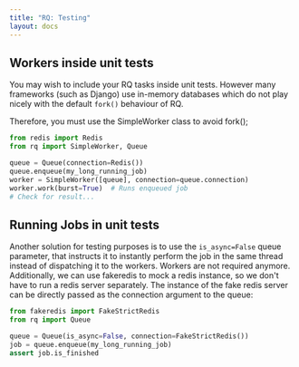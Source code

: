```yaml
---
title: "RQ: Testing"
layout: docs
---
```


## Workers inside unit tests

You may wish to include your RQ tasks inside unit tests. However many frameworks (such as Django) use in-memory databases which do not play nicely with the default `fork()` behaviour of RQ.

Therefore, you must use the SimpleWorker class to avoid fork();

```python
from redis import Redis
from rq import SimpleWorker, Queue

queue = Queue(connection=Redis())
queue.enqueue(my_long_running_job)
worker = SimpleWorker([queue], connection=queue.connection)
worker.work(burst=True)  # Runs enqueued job
# Check for result...
```


## Running Jobs in unit tests

Another solution for testing purposes is to use the `is_async=False` queue
parameter, that instructs it to instantly perform the job in the same
thread instead of dispatching it to the workers. Workers are not required
anymore.
Additionally, we can use fakeredis to mock a redis instance, so we don't have to
run a redis server separately. The instance of the fake redis server can
be directly passed as the connection argument to the queue:

```python
from fakeredis import FakeStrictRedis
from rq import Queue

queue = Queue(is_async=False, connection=FakeStrictRedis())
job = queue.enqueue(my_long_running_job)
assert job.is_finished
```
